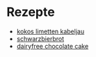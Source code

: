 # Rezepte
* [kokos limetten kabeljau](kokos_limetten_kabeljau.md)
* [schwarzbierbrot](schwarzbierbrot.md)
* [dairyfree chocolate cake](dairyfree_chocolate_cake.md)
